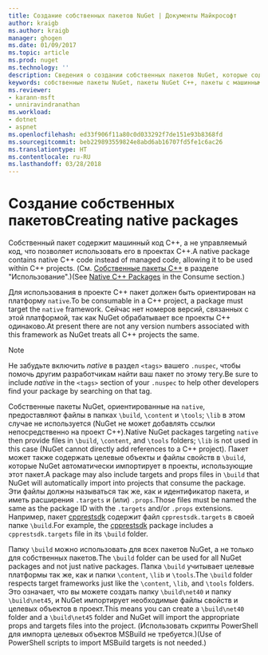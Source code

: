 ```yaml
---
title: Создание собственных пакетов NuGet | Документы Майкрософт
author: kraigb
ms.author: kraigb
manager: ghogen
ms.date: 01/09/2017
ms.topic: article
ms.prod: nuget
ms.technology: ''
description: Сведения о создании собственных пакетов NuGet, которые содержат код C++ вместо управляемого кода, для использования в проектах C++.
keywords: собственные пакеты NuGet, пакеты NuGet C++, пакеты с машинным кодом, ориентация на проекты C++
ms.reviewer:
- karann-msft
- unniravindranathan
ms.workload:
- dotnet
- aspnet
ms.openlocfilehash: ed33f906f11a80c0d033292f7de151e93b8368fd
ms.sourcegitcommit: beb229893559824e8abd6ab16707fd5fe1c6ac26
ms.translationtype: HT
ms.contentlocale: ru-RU
ms.lasthandoff: 03/28/2018
---
```

# <a name="creating-native-packages"></a><span data-ttu-id="d8905-104">Создание собственных пакетов</span><span class="sxs-lookup"><span data-stu-id="d8905-104">Creating native packages</span></span>

<span data-ttu-id="d8905-105">Собственный пакет содержит машинный код C++, а не управляемый код, что позволяет использовать его в проектах C++.</span><span class="sxs-lookup"><span data-stu-id="d8905-105">A native package contains native C++ code instead of managed code, allowing it to be used within C++ projects.</span></span> <span data-ttu-id="d8905-106">(См. [Собственные пакеты C++](../consume-packages/finding-and-choosing-packages.md#native-c-packages) в разделе "Использование".)</span><span class="sxs-lookup"><span data-stu-id="d8905-106">(See [Native C++ Packages](../consume-packages/finding-and-choosing-packages.md#native-c-packages) in the Consume section.)</span></span>

<span data-ttu-id="d8905-107">Для использования в проекте C++ пакет должен быть ориентирован на платформу `native`.</span><span class="sxs-lookup"><span data-stu-id="d8905-107">To be consumable in a C++ project, a package must target the `native` framework.</span></span> <span data-ttu-id="d8905-108">Сейчас нет номеров версий, связанных с этой платформой, так как NuGet обрабатывает все проекты C++ одинаково.</span><span class="sxs-lookup"><span data-stu-id="d8905-108">At present there are not any version numbers associated with this framework as NuGet treats all C++ projects the same.</span></span>

> [!Note]
> <span data-ttu-id="d8905-109">Не забудьте включить *native* в раздел `<tags>` вашего `.nuspec`, чтобы помочь другим разработчикам найти ваш пакет по этому тегу.</span><span class="sxs-lookup"><span data-stu-id="d8905-109">Be sure to include *native* in the `<tags>` section of your `.nuspec` to help other developers find your package by searching on that tag.</span></span>

<span data-ttu-id="d8905-110">Собственные пакеты NuGet, ориентированные на `native`, предоставляют файлы в папках `\build`, `\content` и `\tools`; `\lib` в этом случае не используется (NuGet не может добавлять ссылки непосредственно на проект C++).</span><span class="sxs-lookup"><span data-stu-id="d8905-110">Native NuGet packages targeting `native` then provide files in `\build`, `\content`, and `\tools` folders; `\lib` is not used in this case (NuGet cannot directly add references to a C++ project).</span></span> <span data-ttu-id="d8905-111">Пакет может также содержать целевые объекты и файлы свойств в `\build`, которые NuGet автоматически импортирует в проекты, использующие этот пакет.</span><span class="sxs-lookup"><span data-stu-id="d8905-111">A package may also include targets and props files in `\build` that NuGet will automatically import into projects that consume the package.</span></span> <span data-ttu-id="d8905-112">Эти файлы должны называться так же, как и идентификатор пакета, и иметь расширения `.targets` и (или) `.props`.</span><span class="sxs-lookup"><span data-stu-id="d8905-112">Those files must be named the same as the package ID with the `.targets` and/or `.props` extensions.</span></span> <span data-ttu-id="d8905-113">Например, пакет [cpprestsdk](https://nuget.org/packages/cpprestsdk/) содержит файл `cpprestsdk.targets` в своей папке `\build`.</span><span class="sxs-lookup"><span data-stu-id="d8905-113">For example, the [cpprestsdk](https://nuget.org/packages/cpprestsdk/) package includes a `cpprestsdk.targets` file in its `\build` folder.</span></span>

<span data-ttu-id="d8905-114">Папку `\build` можно использовать для всех пакетов NuGet, а не только для собственных пакетов.</span><span class="sxs-lookup"><span data-stu-id="d8905-114">The `\build` folder can be used for all NuGet packages and not just native packages.</span></span> <span data-ttu-id="d8905-115">Папка `\build` учитывает целевые платформы так же, как и папки `\content`, `\lib` и `\tools`.</span><span class="sxs-lookup"><span data-stu-id="d8905-115">The `\build` folder respects target frameworks just like the `\content`, `\lib`, and `\tools` folders.</span></span> <span data-ttu-id="d8905-116">Это означает, что вы можете создать папку `\build\net40` и папку `\build\net45`, и NuGet импортирует необходимые файлы свойств и целевых объектов в проект.</span><span class="sxs-lookup"><span data-stu-id="d8905-116">This means you can create a `\build\net40` folder and a `\build\net45` folder and NuGet will import the appropriate props and targets files into the project.</span></span> <span data-ttu-id="d8905-117">(Использовать скрипты PowerShell для импорта целевых объектов MSBuild не требуется.)</span><span class="sxs-lookup"><span data-stu-id="d8905-117">(Use of PowerShell scripts to import MSBuild targets is not needed.)</span></span>
